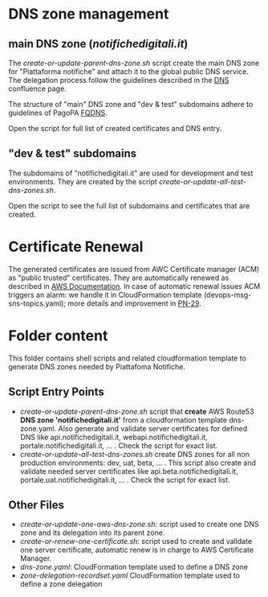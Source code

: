 # DNS zone management
## main DNS zone (*notifichedigitali.it*)
The *create-or-update-parent-dns-zone.sh* script create the main DNS zone for 
"Piattaforma notifiche" and attach it to the global public DNS service.
The delegation process follow the guidelines described in the 
[DNS](https://pagopa.atlassian.net/wiki/spaces/EN/pages/286657478/DNS)
confluence page.

The structure of "main" DNS zone and "dev & test" subdomains adhere to 
guidelines of PagoPA [FQDNS](https://pagopa.atlassian.net/wiki/spaces/EN/pages/286558635/FQDNs).

Open the script for full list of created certificates and DNS entry.

## "dev & test" subdomains
The subdomains of "notifichedigitali.it" are used for development and test environments.
They are created by the script *create-or-update-all-test-dns-zones.sh*.

Open the script to see the full list of subdomains and certificates that are created.

# Certificate Renewal 
The generated certificates are issued from AWC Certificate manager (ACM)
as "public trusted" certificates. They are automatically renewed as described in
[AWS Documentation](https://docs.aws.amazon.com/acm/latest/userguide/dns-renewal-validation.html).
In case of automatic renewal issues ACM triggers an alarm: we handle it in 
CloudFormation template (devops-msg-sns-topics.yaml); more details and improvement 
in [PN-29](https://pagopa.atlassian.net/browse/PN-629).



# Folder content
This folder contains shell scripts and related cloudformation template to 
generate DNS zones needed by Piattafoma Notifiche.

## Script Entry Points 
 - *create-or-update-parent-dns-zone.sh* script that **create** AWS Route53 
   **DNS zone 'notifichedigitali.it'** from a cloudformation template dns-zone.yaml.
   Also generate and validate server certificates for defined DNS like 
   api.notifichedigitali.it, webapi.notifichedigitali.it, portale.notifichedigitali.it, ... .
   Check the script for exact list.
 - *create-or-update-all-test-dns-zones.sh* create DNS zones for all non production
   environments: dev, uat, beta, ... . This script also create and validate
   needed server certificates like api.beta.notifichedigitali.it, 
   portale.uat.notifichedigitali.it, ... . Check the script for exact list.
   

## Other Files
 - *create-or-update-one-aws-dns-zone.sh*: script used to create one DNS zone and 
   its delegation into its parent zone.
 - *create-or-renew-one-certificate.sh*: script used to create and validate one 
   server certificate, automatic renew is in charge to AWS Certificate Manager.  
 - *dns-zone.yaml*: CloudFormation template used to define a DNS zone 
 - *zone-delegation-recordset.yaml* CloudFormation template used to define a 
   zone delegation
   
